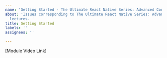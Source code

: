 ```yaml
---
name: 'Getting Started - The Ultimate React Native Series: Advanced Concepts'
about: 'Issues corresponding to The Ultimate React Native Series: Advanced Concepts
  lectures. '
title: Getting Started
labels: ''
assignees: ''

---
```


[Module Video Link]
